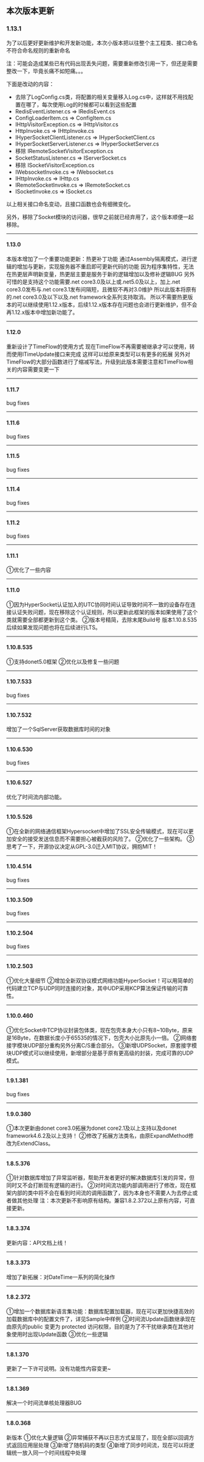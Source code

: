 ## 本次版本更新
### **1.13.1**
为了以后更好更新维护和开发新功能，本次小版本把以往整个主工程类、接口命名不符合命名规则的重新命名

注：可能会造成某些已有代码出现丢失问题，需要重新修改引用一下，但还是需要整改一下，毕竟长痛不如短痛。。。

下面是改动的内容：

- 去除了LogConfig.cs类，将配置的相关变量移入Log.cs中，这样就不用找配置在哪了，每次使用Log的时候都可以看到这些配置
- RedisEventListener.cs => IRedisEvent.cs
- ConfigLoaderItem.cs => ConfigItem.cs
- IHttpVisitorException.cs => IHttpVisitor.cs
- HttpInvoke.cs => IHttpInvoke.cs
- IHyperSocketClientListener.cs => IHyperSocketClient.cs
- IHyperSocketServerListener.cs => IHyperSocketServer.cs
- 移除 IRemoteSocketVisitorException.cs
- SocketStatusListener.cs => IServerSocket.cs
- 移除 ISocketVisitorException.cs
- IWebsocketInvoke.cs => IWebsocket.cs
- IHttpInvoke.cs => IHttp.cs
- IRemoteSocketInvoke.cs => IRemoteSocket.cs
- ISocketInvoke.cs => ISocket.cs

以上相关接口命名变动，且接口函数也会有细微变化。

另外，移除了Socket模块的访问器，很早之前就已经弃用了，这个版本顺便一起移除。

---
#### **1.13.0**
本版本增加了一个重要功能更新：热更补丁功能
通过Assembly隔离模式，进行逻辑的增加与更新，实现服务器不重启即可更新代码的功能
因为程序集特性，无法在热更层声明新变量，热更层主要是服务于新的逻辑增加以及修补逻辑BUG
另外可惜的是支持这个功能需要.net core3.0及以上或.net5.0及以上，加上.net core3.0发布与.net core3.1发布间隔短，且微软不再对3.0维护
所以此版本将原有的.net core3.0及以下以及.net framework全系列支持取消。
所以不需要热更版本的可以继续使用1.12.x版本，后续1.12.x版本存在问题也会进行更新维护，但不会再1.12.x版本中增加新功能了。

---
#### **1.12.0**
重新设计了TimeFlow的使用方式
现在TimeFlow不再需要被继承才可以使用，转而使用ITimeUpdate接口来完成
这样可以给原来类型可以有更多的拓展
另外对TimeFlow的大部分函数进行了缩减写法，升级到此版本需要注意和TimeFlow相关的内容需要变更一下

---
#### **1.11.7**
bug fixes

---
#### **1.11.6**
bug fixes

---
#### **1.11.5**
bug fixes

---
#### **1.11.4**
bug fixes

---
#### **1.11.2**
bug fixes

---
#### **1.11.1**
①优化了一些内容

---
#### **1.11.0**
①因为HyperSocket认证加入的UTC协同时间认证导致时间不一致的设备存在连接认证失败问题，现在移除这个认证规则，所以更新此框架的版本如果使用了这个类就需要全部都更新到这个类。
②版本号精简，去除末尾Build号
版本1.10.8.535后续如果发现问题也将在后续进行LTS。

---
#### **1.10.8.535**
①支持donet5.0框架
②优化以及修复一些问题

---
#### **1.10.7.533**
bug fixes

---
#### **1.10.7.532**
增加了一个SqlServer获取数据库时间的对象

---
#### **1.10.6.530**
bug fixes

---
#### **1.10.6.527**
优化了时间流内部功能。

---
#### **1.10.5.526**
①在全新的网络通信框架Hypersocket中增加了SSL安全传输模式，现在可以更加安全的接受发送信息而不需要担心被截获的风险了。
②优化了一些架构。
③思考了一下，开源协议决定从GPL-3.0迁入MIT协议，拥抱MIT！

---
#### **1.10.4.514**
bug fixes

---
#### **1.10.3.509**
bug fixes

---
#### **1.10.2.504**
bug fixes

---
#### **1.10.2.503**
①优化大量细节
②增加全新双协议模式网络功能HyperSocket！可以用简单的代码建立TCP与UDP同时连接的对象，其中UDP采用KCP算法保证传输的可靠性。

---
#### **1.10.0.460**
①优化Socket中TCP协议封装包体类，现在包壳本身大小只有8~10Byte，原来是16Byte，在数据长度小于65535的情况下，包壳大小比原先小一倍。
②网络套接字模块UDP部分重构另外分离C/S重合部分。
③新增UDPSocket，原套接字模块UDP模式可以继续使用，新增部分是基于原有更高级的封装，完成可靠的UDP模式。

---
#### **1.9.1.381**
bug fixes

---
#### **1.9.0.380**
①本次更新由donet core3.0拓展为donet core2.1及以上支持以及donet framework4.6.2及以上支持！
②修改了拓展方法类名，由原ExpandMethod修改为ExtendClass。

---
#### **1.8.5.376**
①针对数据库增加了异常监听器，帮助开发者更好的解决数据库引发的异常，但同时又不会打断现有逻辑的进行。
②对时间流功能内部调用进行了修改，现在框架内部的类中将不会在看到时间流的调用函数了，因为本身也不需要人为去停止或者做其他处理
注：本次更新不影响原有结构。兼容1.8.2.372以上原有内容，可直接更新。

---
#### **1.8.3.374**
更新内容：API文档上线！

---
#### **1.8.3.373**
增加了新拓展：对DateTime一系列的简化操作

---
#### **1.8.2.372**
①增加一个数据库新语言集功能：数据库配置加载器，现在可以更加快捷高效的加载数据库中的配置文件了，详见Sample中样例
②时间流Update函数继承现在由原先的public 变更为 protected 访问权限，目的是为了不干扰继承类在其他对象使用时出现Update函数
③优化一些逻辑

---
#### **1.8.1.370**
更新了一下许可说明。没有功能性内容变更~

---
#### **1.8.1.369**
解决一个时间流单核处理器BUG

---
#### **1.8.0.368**
新版本
①优化大量逻辑
②异常捕获不再以日志方式呈现了，现在全部以回调方式返回应用层处理
③新增了随机码的类型
④新增了同步时间流，现在可以将逻辑统一放入同一个时间线程中处理
